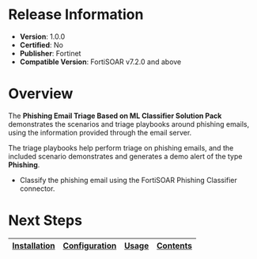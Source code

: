 # Release Information

* **Version**:  1.0.0
* **Certified**: No
* **Publisher**: Fortinet
* **Compatible Version**: FortiSOAR v7.2.0 and above

# Overview

The **Phishing Email Triage Based on ML Classifier Solution Pack** demonstrates the scenarios and triage playbooks around phishing emails, using the information provided through the email server.

The triage playbooks help perform triage on phishing emails, and the included scenario demonstrates and generates a demo alert of the type **Phishing**.

* Classify the phishing email using the FortiSOAR Phishing Classifier connector.

# Next Steps

| [Installation](https://github.com/fortinet-fortisoar/solution-pack-phishing-email-triage-based-on-ml-classifier/blob/release/1.0.0/docs/setup.md#installation) | [Configuration](https://github.com/fortinet-fortisoar/solution-pack-phishing-email-triage-based-on-ml-classifier/blob/release/1.0.0/docs/setup.md#configuration) | [Usage](https://github.com/fortinet-fortisoar/solution-pack-phishing-email-triage-based-on-ml-classifier/blob/release/1.0.0/docs/usage.md) | [Contents](https://github.com/fortinet-fortisoar/solution-pack-phishing-email-triage-based-on-ml-classifier/blob/release/1.0.0/docs/contents.md) |
|--------------------------------------------|----------------------------------------------|------------------------|------------------------------|
